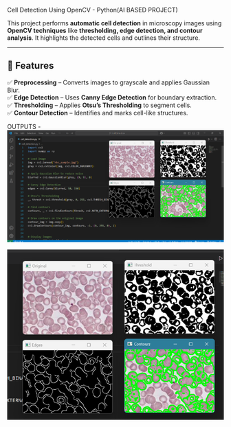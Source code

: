 Cell Detection Using OpenCV - Python(AI BASED PROJECT)

This project performs **automatic cell detection** in microscopy images using **OpenCV techniques** like **thresholding, edge detection, and contour analysis**. It highlights the detected cells and outlines their structure.

---

## 📌 Features
✅ **Preprocessing** – Converts images to grayscale and applies Gaussian Blur.  
✅ **Edge Detection** – Uses **Canny Edge Detection** for boundary extraction.  
✅ **Thresholding** – Applies **Otsu’s Thresholding** to segment cells.  
✅ **Contour Detection** – Identifies and marks cell-like structures.  

OUTPUTS -
![Cell Detection Output](https://github.com/tanmaypawar-in/blood_cell_detection---Computer-Vision/blob/a4476348877a5bb1bde88298fec6de2fe22652fc/Screenshot%202025-02-11%20151620.png)

![Cell Detection Output](https://github.com/tanmaypawar-in/blood_cell_detection---Computer-Vision/blob/fa4fdccd399d6b383a35aab8aa1828f8cc6de585/Screenshot%202025-02-11%20151635.png)
